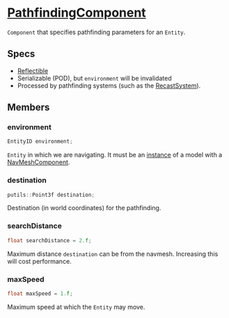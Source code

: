 # [PathfindingComponent](PathfindingComponent.hpp)

`Component` that specifies pathfinding parameters for an `Entity`.

## Specs

* [Reflectible](https://github.com/phisko/putils/blob/master/reflection.md)
* Serializable (POD), but `environment` will be invalidated
* Processed by pathfinding systems (such as the [RecastSystem](../../systems/bullet/RecastSystem.md)).

## Members

### environment

```cpp
EntityID environment;
```
`Entity` in which we are navigating. It must be an [instance](InstanceComponent.md) of a model with a [NavMeshComponent](NavMeshComponent.md).

### destination

```cpp
putils::Point3f destination;
```
Destination (in world coordinates) for the pathfinding.

### searchDistance

```cpp
float searchDistance = 2.f;
```
Maximum distance `destination` can be from the navmesh. Increasing this will cost performance.

### maxSpeed

```cpp
float maxSpeed = 1.f;
```

Maximum speed at which the `Entity` may move.
